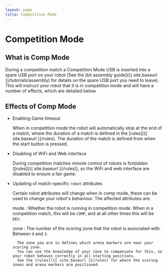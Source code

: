 ```yaml
---
layout: page
title: Competition Mode
---
```


# Competition Mode


## What is Comp Mode

During a competition match a Competition Mode USB is inserted into a spare USB port on your robot (See the [kit assembly guide]({{ site.baseurl }}/tutorials/assembly) for details on the spare USB port you need to leave).
This will instruct your robot that it is in competition mode and will have a number of effects, which are detailed below.


## Effects of Comp Mode

* Enabling Game timeout

    When in competition mode the robot will automatically stop at the end of a match, where the duration of a match is defined in the [rules]({{ site.baseurl }}/rules).
    The duration of the match is defined from when the start button is pressed.

* Disabling of WiFi and Web interface

    During competition matches remote control of robots is forbidden ([rules]({{ site.baseurl }}/rules)), so the WiFi and web interface are disabled to ensure a fair game.

* Updating of match-specific `robot` attributes

    Certain robot attributes will change when in comp mode, these can be used to change your robot's behaviour.
    The affected attributes are:

    mode
    :   Whether the robot is running in competition mode.
        When in a competition match, this will be `COMP`, and at all other times this will be `DEV`.

    zone
    :   The number of the scoring zone that the robot is associated with.
        Between `0` and `3`.

        The zone you are in defines which arena markers are near your scoring zone.
        You can use the knowledge of your zone to compensate for this, so your robot behaves correctly in all starting positions.
        See the [rules]({{ site.baseurl }}/rules) for where the scoring zones and arena markers are positioned.
